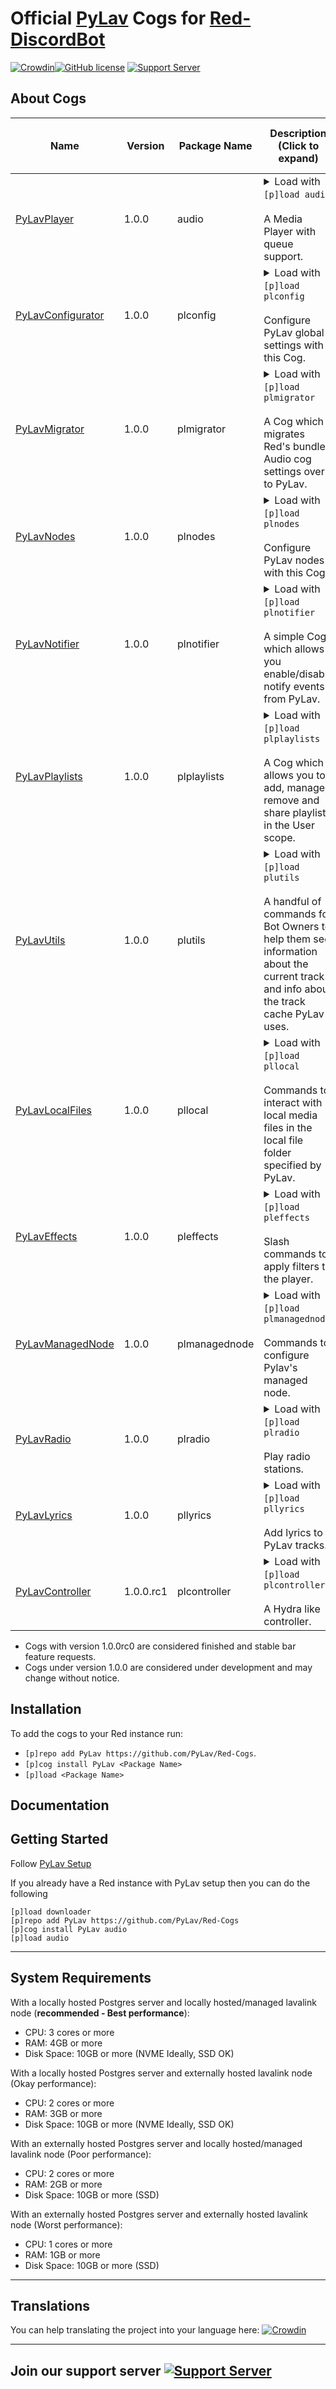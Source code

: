 # Official [PyLav](https://github.com/PyLav/PyLav) Cogs for [Red-DiscordBot](https://github.com/Cog-Creators/Red-DiscordBot)
[![Crowdin](https://badges.crowdin.net/pylav/localized.svg)](https://crowdin.com/project/pylav)[![GitHub license](https://img.shields.io/github/license/PyLav/PyLav.svg)](https://github.com/PyLav/Py-Lav/blob/master/LICENSE)
[![Support Server](https://img.shields.io/discord/970987707834720266)](https://discord.com/invite/vnmcXqtgeY)

About Cogs
---------------------------

| Name                                | Version   | Package Name  | Description (Click to expand)                                                                                                                                                                                                                                                                                                                                                                                                                                                                                                                | Has Slash commands                                         | Has Context menus commands             | Authors                                   |
|-------------------------------------|-----------|---------------|----------------------------------------------------------------------------------------------------------------------------------------------------------------------------------------------------------------------------------------------------------------------------------------------------------------------------------------------------------------------------------------------------------------------------------------------------------------------------------------------------------------------------------------------|------------------------------------------------------------|----------------------------------------|-------------------------------------------|
| [PyLavPlayer](./audio)              | 1.0.0     | audio         | <details><summary>Load with `[p]load audio`<br/><br/>A Media Player with queue support.<br/></summary><br/>Installing this cog will replace the bundled Audio cog, to revert this simply uninstall this cog.<br/><br/>With support for player history, playlist enqueuing, multiple source searches, multiple queries per command, seek, pause, stop, disconnect, summon, queue repeat<br/><br/>With the context menus you can enqueue spotify songs others are currently listening to or search a message for enqueue-able terms.</details> | Yes (15 root level slash command and 4 text-only commands) | Yes (2, 1 for user and 1 for messages) | [Draper](https://github.com/Drapersniper) |
| [PyLavConfigurator](./audio)        | 1.0.0     | plconfig      | <details><summary>Load with `[p]load plconfig`<br/><br/>Configure PyLav global settings with this Cog.<br/></summary><br/>Used to change toggle the status and behaviour of the managed node as well as changing the localtracks folder.</details>                                                                                                                                                                                                                                                                                           | No  (1 text-only command)                                  | No                                     | [Draper](https://github.com/Drapersniper) |
| [PyLavMigrator](./plmigrator)       | 1.0.0     | plmigrator    | <details><summary>Load with `[p]load plmigrator`<br/><br/>A Cog which migrates Red's bundled Audio cog settings over to PyLav.<br/></summary><br/>This Cog migrates all playlists, shared global and server settings, with the exception of the per server maximum volume<br/>**DO NOT RUN** run the migration command if you already been used PyLav cogs for a while as it will replace any existing conflicting setting with the values from the Red Audio cog settings.</details>                                                        | No  (1 text-only command)                                  | No                                     | [Draper](https://github.com/Drapersniper) |
| [PyLavNodes](./plnodes)             | 1.0.0     | plnodes       | <details><summary>Load with `[p]load plnodes`<br/><br/>Configure PyLav nodes with this Cog.<br/></summary><br/>This Cog allows you to add, managed and remove additional nodes from PyLav.</details>                                                                                                                                                                                                                                                                                                                                         | No  (1 text-only command)                                  | No                                     | [Draper](https://github.com/Drapersniper) |
| [PyLavNotifier](./plnotifier)       | 1.0.0     | plnotifier    | <details><summary>Load with `[p]load plnotifier`<br/><br/>A simple Cog which allows you enable/disable notify events from PyLav.<br/></summary><br/>This Cog allows you to use granularity when disabling/enabling events so that they are sent to the specified channel in your Discord server, useful for server owners who wish to see when a user takes a certain action in PyLav such as enqueueing tracks.</details>                                                                                                                   | No  (1 text-only command)                                  | No                                     | [Draper](https://github.com/Drapersniper) |
| [PyLavPlaylists](./plplaylists)     | 1.0.0     | plplaylists   | <details><summary>Load with `[p]load plplaylists`<br/><br/>A Cog which allows you to add, manage, remove and share playlists in the User scope.<br/></summary><br/>Playlists created using this Cog can be shared across servers and support all inputs supported by PyLav.</details>                                                                                                                                                                                                                                                        | Yes (1 root level slash command)                           | No                                     | [Draper](https://github.com/Drapersniper) |
| [PyLavUtils](./plutils)             | 1.0.0     | plutils       | <details><summary>Load with `[p]load plutils`<br/><br/>A handful of commands for Bot Owners to help them see information about the current track and info about the track cache PyLav uses.</summary></details>                                                                                                                                                                                                                                                                                                                              | No  (1 text-only group command)                            | No                                     | [Draper](https://github.com/Drapersniper) |
| [PyLavLocalFiles](./pllocal)        | 1.0.0     | pllocal       | <details><summary>Load with `[p]load pllocal`<br/><br/>Commands to interact with local media files in the local file folder specified by PyLav.</summary>The local file folder is configured using the PyLavConfigurator Cog, this allows you to play a plethora local files assuming Lavalink supports both the file and codecs, a list of all fully and partially supported files can be seen [here](https://github.com/PyLav/PyLav/blob/master/pylav/localfiles/__init__.py#L12).</details>                                               | Yes (1 root level slash command and 1 text-only command)   | No                                     | [Draper](https://github.com/Drapersniper) |
| [PyLavEffects](./pleffects)         | 1.0.0     | pleffects     | <details><summary>Load with `[p]load pleffects`<br/><br/>Slash commands to apply filters to the player.</summary>Effects supported are Channel Mix, Distortion, Karaoke, LowPass, Rotation, Timescale, Tremolo, Vibrato and Equalizer using these effects in conjunction, allows you to achieve some really cool effects such as Nightcore and Vaporwave.</details>                                                                                                                                                                          | Yes (1 root level slash command and 1 text-only command)   | No                                     | [Draper](https://github.com/Drapersniper) |
| [PyLavManagedNode](./plmanagednode) | 1.0.0     | plmanagednode | <details><summary>Load with `[p]load plmanagednode`<br/><br/>Commands to configure Pylav's managed node.</summary>This cog will allow you to enable/disable functionality of PyLav's managed node, the node can be disabled using the PyLavConfigurator Cog</details>                                                                                                                                                                                                                                                                        | No  (1 text-only command)                                  | No                                     | [Draper](https://github.com/Drapersniper) |
| [PyLavRadio](./plradio)             | 1.0.0     | plradio       | <details><summary>Load with `[p]load plradio`<br/><br/>Play radio stations.</summary>This cog allows you to interact with 30,000+ radio stations.</details>                                                                                                                                                                                                                                                                                                                                                                                  | Yes (1 root level slash command)                           | No                                     | [Draper](https://github.com/Drapersniper) |
| [PyLavLyrics](./pllyrics)           | 1.0.0     | pllyrics      | <details><summary>Load with `[p]load pllyrics`<br/><br/>Add lyrics to PyLav tracks.</summary>This cog allows you to search for and display track lyrics.</details>                                                                                                                                                                                                                                                                                                                                                                           | No  (1 text-only command)                                  | No                                     | [Draper](https://github.com/Drapersniper) |
| [PyLavController](./plcontroller)   | 1.0.0.rc1 | plcontroller  | <details><summary>Load with `[p]load plcontroller`<br/><br/>A Hydra like controller.</summary>This cog allows you to specify a channel where the bot will listen for messages to enqueue songs, and show a controller that can be interacted with.</details>                                                                                                                                                                                                                                                                                 | No  (1 text-only command)                                  | No                                     | [Draper](https://github.com/Drapersniper) |

* Cogs with version 1.0.0rc0 are considered finished and stable bar feature requests.
* Cogs under version 1.0.0 are considered under development and may change without notice.

Installation
---------------------------
To add the cogs to your Red instance run:
- `[p]repo add PyLav https://github.com/PyLav/Red-Cogs`.
- `[p]cog install PyLav <Package Name>`
- `[p]load <Package Name>`

Documentation
---------------------------

Getting Started
-------------------------------------
Follow [PyLav Setup](https://github.com/PyLav/PyLav/blob/master/SETUP.md)


If you already have a Red instance with PyLav setup then you can do the following
```
[p]load downloader
[p]repo add PyLav https://github.com/PyLav/Red-Cogs
[p]cog install PyLav audio
[p]load audio
```
------------------------------------
System Requirements
------------------------------------
With a locally hosted Postgres server and locally hosted/managed lavalink node (**recommended - Best performance**):
- CPU: 3 cores or more
- RAM: 4GB or more
- Disk Space: 10GB or more (NVME Ideally, SSD OK)

With a locally hosted Postgres server and externally hosted lavalink node (Okay performance):
- CPU: 2 cores or more
- RAM: 3GB or more
- Disk Space: 10GB or more (NVME Ideally, SSD OK)

With an externally hosted Postgres server and locally hosted/managed lavalink node (Poor performance):
- CPU: 2 cores or more
- RAM: 2GB or more
- Disk Space: 10GB or more (SSD)

With an externally hosted Postgres server and externally hosted lavalink node (Worst performance):
- CPU: 1 cores or more
- RAM: 1GB or more
- Disk Space: 10GB or more (SSD)
------------------------------------
Translations
------------------------------------
You can help translating the project into your language here:
[![Crowdin](https://badges.crowdin.net/pylav/localized.svg)](https://crowdin.com/project/pylav)

------------------------------

## Join our support server [![Support Server](https://img.shields.io/discord/970987707834720266?style=social)](https://discord.com/invite/vnmcXqtgeY)
